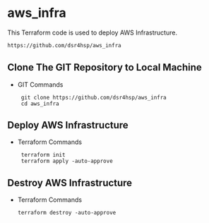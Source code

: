 # aws_infra
This Terraform code is used to deploy AWS Infrastructure.

```sh
https://github.com/dsr4hsp/aws_infra
```

## Clone The GIT Repository to Local Machine
- GIT Commands
  ```
   git clone https://github.com/dsr4hsp/aws_infra
   cd aws_infra
  ```

## Deploy AWS Infrastructure
- Terraform Commands 
  ```
   terraform init
   terraform apply -auto-approve
  ```
  
## Destroy AWS Infrastructure
- Terraform Commands 
  ```
  terraform destroy -auto-approve
  ```

